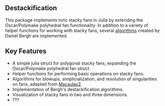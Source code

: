 ## Destackification

This package implements toric stacky fans in Julia by extending the Oscar/Polymake polyhedral fan functionality. In addition to a variety of helper functions for working with stacky fans, several [algorithms](https://arxiv.org/abs/1409.5713) created by Daniel Bergh are implemented.

## Key Features
- A simple julia struct for polygonal stacky fans, expanding the Oscar/Polymake polyhedral fan struct.
- Helper functions for performing basic operations on stacky fans.
- Algorithms for blowups, simplicialization, and resolution of singularities on fans, adapted from [Macaulay2](http://www2.macaulay2.com/Macaulay2/doc/Macaulay2-1.14/share/doc/Macaulay2/NormalToricVarieties/html/___Normal__Toric__Variety.html).
- Implementation of Bergh's destackification algorithms.
- Visualization of stacky fans in two and three dimensions.
- ???


